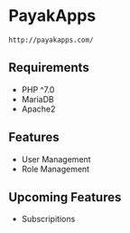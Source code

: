 # PayakApps

```
http://payakapps.com/
```

## Requirements

* PHP ^7.0
* MariaDB
* Apache2

## Features

* User Management
* Role Management

## Upcoming Features

* Subscripitions